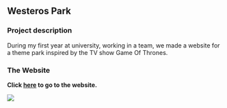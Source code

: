 ## Westeros Park

### Project description
During my first year at university, working in a team, we made a website for a theme park inspired by the TV show Game Of Thrones. 

### The Website 

**Click [here](http://igor.gold.ac.uk/~ypaks001/westerosPark/index.html) to go to the website.**

<img src="images/westeros.gif"/>
